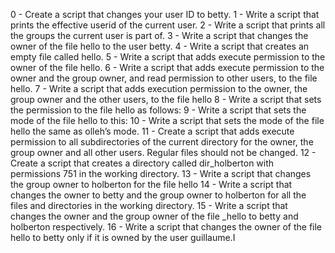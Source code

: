 0 - Create a script that changes your user ID to betty. 1 - Write a script that prints the effective userid of the current user. 2 - Write a script that prints all the groups the current user is part of. 3 - Write a script that changes the owner of the file hello to the user betty. 4 - Write a script that creates an empty file called hello. 5 - Write a script that adds execute permission to the owner of the file hello. 6 - Write a script that adds execute permission to the owner and the group owner, and read permission to other users, to the file hello. 7 - Write a script that adds execution permission to the owner, the group owner and the other users, to the file hello 8 - Write a script that sets the permission to the file hello as follows: 9 - Write a script that sets the mode of the file hello to this: 10 - Write a script that sets the mode of the file hello the same as olleh’s mode. 11 - Create a script that adds execute permission to all subdirectories of the current directory for the owner, the group owner and all other users. Regular files should not be changed. 12 - Create a script that creates a directory called dir_holberton with permissions 751 in the working directory. 13 - Write a script that changes the group owner to holberton for the file hello 14 - Write a script that changes the owner to betty and the group owner to holberton for all the files and directories in the working directory. 15 - Write a script that changes the owner and the group owner of the file _hello to betty and holberton respectively. 16 - Write a script that changes the owner of the file hello to betty only if it is owned by the user guillaume.I
